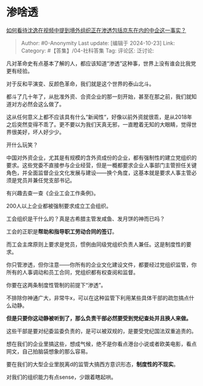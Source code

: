 # 渗啥透
[如何看待沈逸在视频中提到境外组织正在渗透包括京东在内的中企这一事实？](https://www.zhihu.com/question/1587440178/answer/12095040454)

> Author: #0-Anonymity
> Last update: [编辑于 2024-10-23]
> Link:
> Category: #【答集】/04-社科答集 
> Tag: 
> 评论区:
> 泛讨论:

凡对革命史有点基本了解的人，都应该知道“渗透”这种事，世界上没有谁会比我党更有经验。

对于反和平演变、反颜色革命，我们就是这个世界的泰山北斗。

都斗了几十年了，从批准外资、合资企业的那一刻开始，甚至在那之前，我们就知道对方必然会这么做了。

这从任何意义上都不应该具有什么“新闻性“，好像以前外资就很乖，是从2018年之后突然变得不乖了。更不要以为我们天真无邪，一直瞪着无知的大眼睛，觉得世界很美好，坏人好少少。

开什么玩笑？

中国对外资企业，尤其是有规模的含外资成份的企业，都有强制性的建立党组织的要求。这些党委不直接参与企业经营，但是一概都要求企业人事部门主管担任关键角色，并全面监督企业文化发展与建设——换个角度，这基本就是要求人事主管必须是党员并兼任党支部书记。

有兴趣去查一查《企业工会工作条例》。

200人以上企业都被强制要求成立工会组织。

工会组织是干什么的？真是古希腊主管发咸鱼、发月饼的神而已吗？

工会的正职是**帮助和指导职工劳动合同的签订**。

而工会主席原则上要求是党员，惯例由同级党组织负责人兼任。这是制度性的要求。

你只管渗透，但你注意——你所有的企业文化建设文件，都要经过党组织监管，你所有的人事调动和员工合同，党组织都有权查阅和监督。

你要在这两条制度性管制的前提下“渗透”。

不排除你神通广大，非常牛x，可以在这种监管下利用某些具体干部的疏忽搞点什么动静。

**但是只要你这动静被听到了，那么负责干部必然要受到党纪查处并且换人来做。**

这些干部是要对纪委监委负责的，是可以被双规的，是要受党纪国法双重追责的。

想在我们的企业里搞这些，想成气候，绝不是你看点港台小说或者欧美电影，看点网文，自己拍脑袋想象的那么容易。

要在我们的大型企业里脱离d的监管大搞西方意识形态，**制度性的不现实**。

对我们的组织能力有点sense，少跟着瞎起哄。